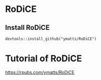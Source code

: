 # RoDiCE
## Install RoDiCE
```{r}
devtools::install_github("ymatts/RoDiCE")
```

# Tutorial of RoDiCE
https://rpubs.com/ymatts/RoDiCE
